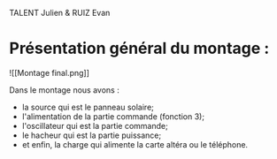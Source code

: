 TALENT Julien & RUIZ Evan

# Présentation général du montage :

![[Montage final.png]]

Dans le montage nous avons : 
- la source qui est le panneau solaire;
- l'alimentation de la partie commande (fonction 3);
- l'oscillateur qui est la partie commande;
- le hacheur qui est la partie puissance;
- et enfin, la charge qui alimente la carte altéra ou le téléphone.